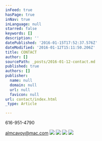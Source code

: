 ```yaml
---
inFeed: true
hasPage: true
inNav: true
inLanguage: null
starred: false
keywords: []
description: ''
datePublished: '2016-01-15T17:52:37.576Z'
dateModified: '2016-01-12T15:11:50.206Z'
title: CONTACT
author: []
sourcePath: _posts/2016-01-12-contact.md
published: true
authors: []
publisher:
  name: null
  domain: null
  url: null
  favicon: null
url: contact/index.html
_type: Article

---
```

616-951-4790

almcavoy@mac.com
![](https://the-grid-user-content.s3-us-west-2.amazonaws.com/1905b2db-9bdf-40cc-ac5f-7bfc719eb255.jpg)
![](https://the-grid-user-content.s3-us-west-2.amazonaws.com/2856e8d8-61e8-47ad-a23e-cc562d063cfa.jpg)
![](https://the-grid-user-content.s3-us-west-2.amazonaws.com/8284b0f1-f69e-4d26-92e3-e351ad0ca154.jpg)
![](https://the-grid-user-content.s3-us-west-2.amazonaws.com/4aaa1b35-f520-406e-9d7b-3198022d1834.jpg)
